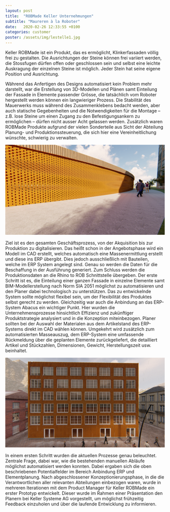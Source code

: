 ```yaml
---
layout: post
title:  "ROBMade Keller Unternehmungen"
subtitle: "Maureren à la Roboter"
date:   2020-02-26 12:33:55 +0100
categories: customer
poster: /assets/img/lestelle1.jpg
---
```


Keller ROBMade ist ein Produkt, das es ermöglicht, Klinkerfassaden völlig frei zu gestalten. Die Ausrichtungen der Steine können frei variiert werden, die Stossfugen dürfen offen oder geschlossen sein und selbst eine leichte Auskragung der einzelnen Steine ist möglich. Jeder Stein hat seine eigene Position und Ausrichtung.

Während das Anfertigen des Designs automatisiert kein Problem mehr darstellt, war die Erstellung von 3D-Modellen und Plänen samt Einteilung der Fassade in Elemente passender Grösse, die tatsächlich vom Roboter hergestellt werden können ein langwieriger Prozess. Die Stabilität des Mauerwerks muss während des Zusammenklebens bedacht werden, aber auch statische Gegebenheiten und die Notwendigkeiten für die Montage – z.B. lose Steine um einen Zugang zu den Befestigungsankern zu ermöglichen – dürfen nicht ausser Acht gelassen werden. Zusätzlich waren ROBMade Produkte aufgrund der vielen Sonderteile aus Sicht der Abteilung Planung- und Produktionssteuerung, die sich hier eine Vereinheitlichung wünschte, schwierig zu verwalten.

![Eine Fassade aus dem ROBMade System](/assets/img/stadion.jpg)

Ziel ist es den gesamten Geschäftsprozess, von der Akquisition bis zur Produktion zu digitalisieren. Das heißt schon in der Angebotsphase wird ein Modell im CAD erstellt, welches automatisch eine Massenermittlung erstellt und diese ins ERP übergibt. Dies jedoch ausschließlich mit Bauteilen, welche im ERP System angelegt sind. Genau so werden die Daten für die Beschaffung in der Ausführung generiert. Zum Schluss werden die Produktionsdaten an die Rhino to ROB Schnittstelle übergeben.
Der erste Schritt ist es, die Einteilung einer ganzen Fassade in einzelne Elemente samt BIM-Modellerstellung nach Norm SIA 2051 möglichst zu automatisieren und den Planer dabei technologisch zu unterstützen. Das zu entwickelnde System sollte möglichst flexibel sein, um der Flexibilität des Produktes selbst gerecht zu werden.
Gleichzeitig war auch die Anbindung an das ERP-System Abacus ein wichtiger Punkt. Hier wurden die Unternehmensprozesse hinsichtlich Effizienz und zukünftiger Produktstrategie analysiert und in die Konzeption miteinbezogen.
Planer sollten bei der Auswahl der Materialen aus dem Artikelstand des ERP-Systems direkt im CAD wählen können. Umgekehrt wird zusätzlich zum automatisierten Masseauszug, dem ERP-System eine umfassende Rückmeldung über die geplanten Elemente zurückgeliefert, die detailliert Artikel und Stückzahlen, Dimensionen, Gewicht, Herstellungszeit usw. beinhaltet.

![Eine Fassade aus dem ROBMade System](/assets/img/lestelle2.jpg)

In einem ersten Schritt wurden die aktuellen Prozesse genau beleuchtet. Zentrale Frage, dabei war, wie die bestehenden manuellen Abläufe möglichst automatisiert werden konnten. Dabei ergaben sich die oben beschriebenen Potentialfelder im Bereich Anbindung ERP und Elementplanung.
Nach abgeschlossener Konzeptionierungsphase, in die die Verantwortlichen aller relevanten Abteilungen einbezogen waren, wurde in mehreren Iterationen mit dem Product Manager für Keller ROBMade ein erster Prototyp entwickelt. Dieser wurde im Rahmen einer Präsentation den Planern bei Keller Systeme AG vorgestellt, um möglichst frühzeitig Feedback einzuholen und über die laufende Entwicklung zu informieren.

